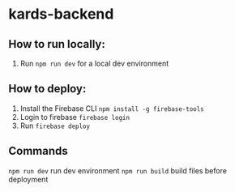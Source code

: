# kards-backend

## How to run locally:
1. Run `npm run dev` for a local dev environment

## How to deploy:
1. Install the Firebase CLI `npm install -g firebase-tools`
2. Login to firebase `firebase login`
3. Run `firebase deploy`

## Commands
`npm run dev` run dev environment
`npm run build` build files before deployment

